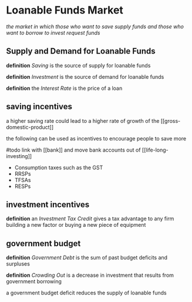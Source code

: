 # Loanable Funds Market

_the market in which those who want to save supply funds and those who want to borrow to invest request funds_

## Supply and Demand for Loanable Funds

**definition** _Saving_ is the source of supply for loanable funds

**definition** _Investment_ is the source of demand for loanable funds

**definition** the _Interest Rate_ is the price of a loan

## saving incentives

a higher saving rate could lead to a higher rate of growth of the [[gross-domestic-product]]

the following can be used as incentives to encourage people to save more

#todo link with [[bank]] and move bank accounts out of [[life-long-investing]]

- Consumption taxes such as the GST
- RRSPs
- TFSAs
- RESPs

## investment incentives

**definition** an _Investment Tax Credit_ gives a tax advantage to any firm building a new factor or buying a new piece of equipment

## government budget

**definition** _Government Debt_ is the sum of past budget deficits and surpluses

**definition** _Crowding Out_ is a decrease in investment that results from government borrowing

a government budget deficit reduces the supply of loanable funds
